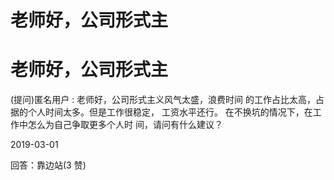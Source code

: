 # 老师好，公司形式主

# 老师好，公司形式主

(提问)匿名用户 : 老师好，公司形式主义风气太盛，浪费时间 的工作占比太高，占据的个人时间太多。但是工作很稳定， 工资水平还行。 在不换坑的情况下，在工作中怎么为自己争取更多个人时 间，请问有什么建议？

2019-03-01

回答：靠边站(3 赞)